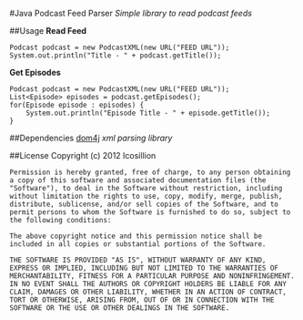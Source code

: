 #Java Podcast Feed Parser
_Simple library to read podcast feeds_

##Usage
__Read Feed__
	
	Podcast podcast = new PodcastXML(new URL("FEED URL"));
	System.out.println("Title - " + podcast.getTitle());

__Get Episodes__

	Podcast podcast = new PodcastXML(new URL("FEED URL"));
	List<Episode> episodes = podcast.getEpisodes();
	for(Episode episode : episodes) {
		System.out.println("Episode Title - " + episode.getTitle());
	}

##Dependencies
[dom4j](http://dom4j.sourceforge.net/) _xml parsing library_

##License
	Copyright (c) 2012 Icosillion

	Permission is hereby granted, free of charge, to any person obtaining a copy of this software and associated documentation files (the "Software"), to deal in the Software without restriction, including without limitation the rights to use, copy, modify, merge, publish, distribute, sublicense, and/or sell copies of the Software, and to permit persons to whom the Software is furnished to do so, subject to the following conditions:

	The above copyright notice and this permission notice shall be included in all copies or substantial portions of the Software.

	THE SOFTWARE IS PROVIDED "AS IS", WITHOUT WARRANTY OF ANY KIND, EXPRESS OR IMPLIED, INCLUDING BUT NOT LIMITED TO THE WARRANTIES OF MERCHANTABILITY, FITNESS FOR A PARTICULAR PURPOSE AND NONINFRINGEMENT. IN NO EVENT SHALL THE AUTHORS OR COPYRIGHT HOLDERS BE LIABLE FOR ANY CLAIM, DAMAGES OR OTHER LIABILITY, WHETHER IN AN ACTION OF CONTRACT, TORT OR OTHERWISE, ARISING FROM, OUT OF OR IN CONNECTION WITH THE SOFTWARE OR THE USE OR OTHER DEALINGS IN THE SOFTWARE.
